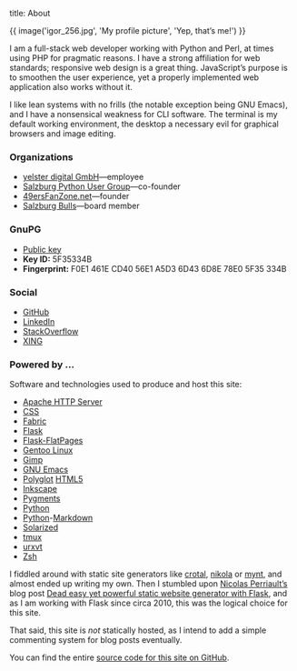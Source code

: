 title: About

{{ image('igor_256.jpg', 'My profile picture', 'Yep, that’s me!') }}

I am a full-stack web developer working with Python and Perl, at times using
PHP for pragmatic reasons.  I have a strong affiliation for web standards;
responsive web design is a great thing.  JavaScript’s purpose is to smoothen
the user experience, yet a properly implemented web application also works
without it.

I like lean systems with no frills (the notable exception being GNU Emacs),
and I have a nonsensical weakness for CLI software.  The terminal is my
default working environment, the desktop a necessary evil for graphical
browsers and image editing.

### Organizations

  * [yelster digital GmbH](http://www.yelsterdigital.com)—employee
  * [Salzburg Python User Group](http://salzpug.at)—co-founder
  * [49ersFanZone.net](http://49ersFanZone.net)—founder
  * [Salzburg Bulls](http://www.salzburg-bulls.at/)—board member

### GnuPG

  * [Public key](/static/files/clemens.kaposi.gnupg.pub.asc)
  * **Key ID:** 5F35334B
  * **Fingerprint:** F0E1 461E CD40 56E1 A5D3 6D43 6D8E 78E0 5F35 334B

### Social

  * [GitHub](https://github.com/yggi49)
  * [LinkedIn](http://at.linkedin.com/in/ckaposi)
  * [StackOverflow](http://stackoverflow.com/users/192916/igor)
  * [XING](https://www.xing.com/profile/Clemens_Kaposi)

### Powered by …

Software and technologies used to produce and host this site:

  * [Apache HTTP Server](http://projects.apache.org/projects/http_server.html)
  * [CSS](http://www.w3.org/TR/CSS/)
  * [Fabric](http://www.fabfile.org)
  * [Flask](http://flask.pocoo.org)
  * [Flask-FlatPages](https://pypi.python.org/pypi/Flask-FlatPages)
  * [Gentoo Linux](http://www.gentoo.org)
  * [Gimp](http://www.gimp.org/)
  * [GNU Emacs](https://www.gnu.org/software/emacs/)
  * [Polyglot](http://www.w3.org/TR/html-polyglot/)
    [HTML5](http://developers.whatwg.org/)
  * [Inkscape](http://www.inkscape.org/)
  * [Pygments](http://pygments.org/)
  * [Python](http://www.python.org)
  * [Python](http://pythonhosted.org/Markdown/)-[Markdown](http://daringfireball.net/projects/markdown/)
  * [Solarized](http://ethanschoonover.com/solarized)
  * [tmux](http://tmux.sourceforge.net/)
  * [urxvt](http://software.schmorp.de/pkg/rxvt-unicode.html)
  * [Zsh](http://www.zsh.org/)

I fiddled around with static site generators like
[crotal](http://crotal.org/), [nikola](http://getnikola.com/) or
[mynt](http://mynt.uhnomoli.com/), and almost ended up writing my own.  Then I
stumbled upon [Nicolas Perriault’s][1] blog post
[Dead easy yet powerful static website generator with Flask][2], and as I am
working with Flask since circa 2010, this was the logical choice for this
site.

That said, this site is *not* statically hosted, as I intend to add a simple
commenting system for blog posts eventually.

You can find the entire [source code for this site on GitHub][3].

[1]: https://nicolas.perriault.net/
[2]: https://nicolas.perriault.net/code/2012/dead-easy-yet-powerful-static-website-generator-with-flask/
[3]: https://github.com/yggi49/obda.net
